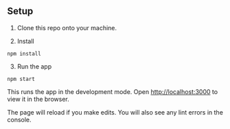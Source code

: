 ## Setup

1.  Clone this repo onto your machine.

2.  Install

```
npm install
```

3.  Run the app

```
npm start
```

This runs the app in the development mode. Open [http://localhost:3000](http://localhost:3000) to view it in the browser.

The page will reload if you make edits. You will also see any lint errors in the console.
